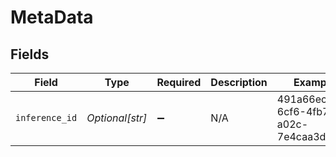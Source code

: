 # MetaData


## Fields

| Field                                | Type                                 | Required                             | Description                          | Example                              |
| ------------------------------------ | ------------------------------------ | ------------------------------------ | ------------------------------------ | ------------------------------------ |
| `inference_id`                       | *Optional[str]*                      | :heavy_minus_sign:                   | N/A                                  | 491a66ec-6cf6-4fb7-a02c-7e4caa3d1942 |
